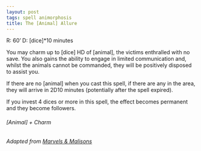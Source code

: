 ```yaml
---
layout: post
tags: spell animorphosis
title: The [Animal] Allure
---
```


R: 60’		D: [dice]*10 minutes

You may charm up to [dice] HD of [animal], the victims enthralled with no save. You also gains the ability to engage in limited communication and, whilst the animals cannot be commanded, they will be positively disposed to assist you.

If there are no [animal] when you cast this spell, if there are any in the area, they will arrive in 2D10 minutes (potentially after the spell expired).

If you invest 4 dices or more in this spell, the effect becomes permanent and they become followers.

###### *[Animal] + Charm*

###### Adapted from [Marvels & Malisons](https://www.exaltedfuneral.com/products/marvel-malisons)
